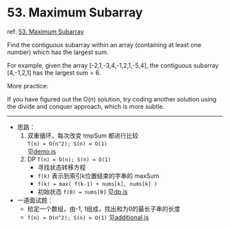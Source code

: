 # 53. Maximum Subarray

ref: [53. Maximum Subarray](https://leetcode.com/problems/maximum-subarray/)

Find the contiguous subarray within an array (containing at least one number) which has the largest sum.

For example, given the array [-2,1,-3,4,-1,2,1,-5,4],
the contiguous subarray [4,-1,2,1] has the largest sum = 6.

More practice:

If you have figured out the O(n) solution, try coding another solution using the divide and conquer approach, which is more subtle.

***

* 思路：
    1. 双重循环，每次改变 tmpSum 都进行比较    
        `T(n) = O(n^2); S(n) = O(1)`    
        见[demo.js](https://github.com/cardaminexhz/cardaminexhz.github.io/blob/master/practiceDemo/algorithms/leetcode/53-Maximum%20Subarray/demo.js)
    2. DP
        `T(n) = O(n); S(n) = O(1)`
        + 寻找状态转移方程
        + `f(k)` 表示到索引k位置结束的字串的 maxSum
        + `f(k) = max( f(k-1) + nums[k], nums[k] )`
        + 初始状态 `f(0) = nums[0]`
        见[dp.js](https://github.com/cardaminexhz/cardaminexhz.github.io/blob/master/practiceDemo/algorithms/leetcode/53-Maximum%20Subarray/dp.js)
* 一道面试题：
    + 给定一个数组，由-1, 1组成，找出和为0的最长子串的长度
    + `T(n) = O(n^2); S(n) = O(1)`
    见[additional.js](https://github.com/cardaminexhz/cardaminexhz.github.io/blob/master/practiceDemo/algorithms/leetcode/53-Maximum%20Subarray/additional.js)
    
